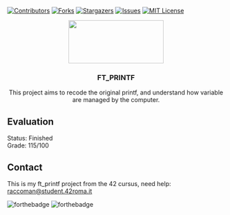 [![Contributors][contributors-shield]][contributors-url]
[![Forks][forks-shield]][forks-url]
[![Stargazers][stars-shield]][stars-url]
[![Issues][issues-shield]][issues-url]
[![MIT License][license-shield]][license-url]

<p align="center">
  <a href="https://42roma.it">
    <img src="https://42roma.it/wp-content/uploads/2020/07/logo_white_small.png" width="220" height="100">
  </a>
  <h3 align="center">FT_PRINTF</h3>
  <p align="center">
  This project aims to recode the original printf, and understand how variable are managed by the computer.
  </p>
</p>

## Evaluation
Status: Finished<br/>Grade: 115/100

## Contact
This is my ft_printf project from the 42 cursus, need help:
raccoman@student.42roma.it

![forthebadge](https://forthebadge.com/images/badges/made-with-c.svg)
![forthebadge](https://forthebadge.com/images/badges/not-a-bug-a-feature.svg)

<!-- MARKDOWN LINKS & IMAGES -->
<!-- https://www.markdownguide.org/basic-syntax/#reference-style-links -->
[contributors-shield]: https://img.shields.io/github/contributors/raccoman/ft_printf?style=for-the-badge
[contributors-url]: https://github.com/raccoman/ft_printf/graphs/contributors
[forks-shield]: https://img.shields.io/github/forks/raccoman/ft_printf?style=for-the-badge
[forks-url]: https://github.com/raccoman/ft_printf/network/members
[stars-shield]: https://img.shields.io/github/stars/raccoman/ft_printf?style=for-the-badge
[stars-url]: https://github.com/raccoman/ft_printf/stargazers
[issues-shield]: https://img.shields.io/github/issues/raccoman/ft_printf?style=for-the-badge
[issues-url]: https://github.com/raccoman/ft_printf/issues
[license-shield]: https://img.shields.io/github/license/raccoman/ft_printf?style=for-the-badge
[license-url]: https://github.com/raccoman/ft_printf/blob/master/LICENSE
